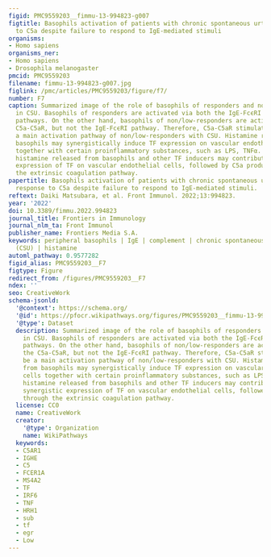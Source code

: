 ```yaml
---
figid: PMC9559203__fimmu-13-994823-g007
figtitle: Basophils activation of patients with chronic spontaneous urticaria in response
  to C5a despite failure to respond to IgE-mediated stimuli
organisms:
- Homo sapiens
organisms_ner:
- Homo sapiens
- Drosophila melanogaster
pmcid: PMC9559203
filename: fimmu-13-994823-g007.jpg
figlink: /pmc/articles/PMC9559203/figure/f7/
number: F7
caption: Summarized image of the role of basophils of responders and non-responders
  in CSU. Basophils of responders are activated via both the IgE-FcϵRI and C5a-C5aR
  pathways. On the other hand, basophils of non/low-responders are activated via the
  C5a-C5aR, but not the IgE-FcϵRI pathway. Therefore, C5a-C5aR stimulation may be
  a main activation pathway of non/low-responders with CSU. Histamine released from
  basophils may synergistically induce TF expression on vascular endothelial cells
  together with certain proinflammatory substances, such as LPS, TNFα. Spontaneous
  histamine released from basophils and other TF inducers may contribute to the synergistic
  expression of TF on vascular endothelial cells, followed by C5a production through
  the extrinsic coagulation pathway.
papertitle: Basophils activation of patients with chronic spontaneous urticaria in
  response to C5a despite failure to respond to IgE-mediated stimuli.
reftext: Daiki Matsubara, et al. Front Immunol. 2022;13:994823.
year: '2022'
doi: 10.3389/fimmu.2022.994823
journal_title: Frontiers in Immunology
journal_nlm_ta: Front Immunol
publisher_name: Frontiers Media S.A.
keywords: peripheral basophils | IgE | complement | chronic spontaneous urticaria
  (CSU) | histamine
automl_pathway: 0.9577282
figid_alias: PMC9559203__F7
figtype: Figure
redirect_from: /figures/PMC9559203__F7
ndex: ''
seo: CreativeWork
schema-jsonld:
  '@context': https://schema.org/
  '@id': https://pfocr.wikipathways.org/figures/PMC9559203__fimmu-13-994823-g007.html
  '@type': Dataset
  description: Summarized image of the role of basophils of responders and non-responders
    in CSU. Basophils of responders are activated via both the IgE-FcϵRI and C5a-C5aR
    pathways. On the other hand, basophils of non/low-responders are activated via
    the C5a-C5aR, but not the IgE-FcϵRI pathway. Therefore, C5a-C5aR stimulation may
    be a main activation pathway of non/low-responders with CSU. Histamine released
    from basophils may synergistically induce TF expression on vascular endothelial
    cells together with certain proinflammatory substances, such as LPS, TNFα. Spontaneous
    histamine released from basophils and other TF inducers may contribute to the
    synergistic expression of TF on vascular endothelial cells, followed by C5a production
    through the extrinsic coagulation pathway.
  license: CC0
  name: CreativeWork
  creator:
    '@type': Organization
    name: WikiPathways
  keywords:
  - C5AR1
  - IGHE
  - C5
  - FCER1A
  - MS4A2
  - TF
  - IRF6
  - TNF
  - HRH1
  - sub
  - tf
  - egr
  - Low
---
```

